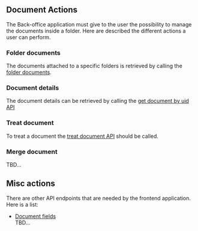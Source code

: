 ## Document Actions
The Back-office application must give to the user the possibility to manage the
documents inside  a folder. Here are described the different actions a user can perform.

### Folder documents 
The documents attached to a specific
folders is retrieved by calling the [folder documents](Folder-documents.md).

### Document details
The document details can be retrieved by calling the 
[get document by uid API](./Document.md#get-document-by-document-uid-api) 

### Treat document
To treat a document the [treat document API](./TreateDocument.md) should be called. 

### Merge document
TBD...

## Misc actions
There are other API endpoints that are needed by the frontend application. Here is a list:  
- [Document fields](./Document-fields.md)  
TBD...
